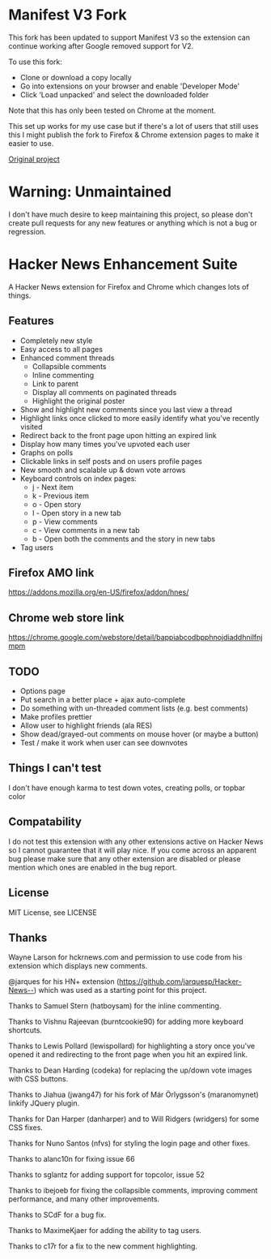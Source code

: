Manifest V3 Fork
============
This fork has been updated to support Manifest V3 so the extension can continue working after Google removed support for V2.

To use this fork: 
- Clone or download a copy locally
- Go into extensions on your browser and enable 'Developer Mode'
- Click 'Load unpacked' and select the downloaded folder

Note that this has only been tested on Chrome at the moment.

This set up works for my use case but if there's a lot of users that still uses this I might publish the fork to Firefox & Chrome extension pages to make it easier to use.

[Original project](https://github.com/etcet/HNES)

Warning: Unmaintained
============
I don't have much desire to keep maintaining this project, so please don't create pull requests for any new features or anything which is not a bug or regression.


Hacker News Enhancement Suite
=============================

A Hacker News extension for Firefox and Chrome which changes lots of things.

Features
--------
* Completely new style
* Easy access to all pages
* Enhanced comment threads
  * Collapsible comments
  * Inline commenting
  * Link to parent
  * Display all comments on paginated threads
  * Highlight the original poster
* Show and highlight new comments since you last view a thread
* Highlight links once clicked to more easily identify what you've recently visited
* Redirect back to the front page upon hitting an expired link
* Display how many times you've upvoted each user
* Graphs on polls
* Clickable links in self posts and on users profile pages
* New smooth and scalable up & down vote arrows
* Keyboard controls on index pages:
  * j - Next item
  * k - Previous item
  * o - Open story
  * l - Open story in a new tab
  * p - View comments
  * c - View comments in a new tab
  * b - Open both the comments and the story in new tabs
* Tag users

Firefox AMO link
----------------
https://addons.mozilla.org/en-US/firefox/addon/hnes/

Chrome web store link
---------------------
https://chrome.google.com/webstore/detail/bappiabcodbpphnojdiaddhnilfnjmpm

TODO
----
* Options page
* Put search in a better place + ajax auto-complete
* Do something with un-threaded comment lists (e.g. best comments)
* Make profiles prettier
* Allow user to highlight friends (ala RES)
* Show dead/grayed-out comments on mouse hover (or maybe a button)
* Test / make it work when user can see downvotes

Things I can't test
-------
I don't have enough karma to test down votes, creating polls, or topbar color

Compatability
-------
I do not test this extension with any other extensions active on Hacker News so I cannot guarantee that it will play nice. If you come across an apparent bug please make sure that any other extension are disabled or please mention which ones are enabled in the bug report.

License
-------
MIT License, see LICENSE

Thanks
------
Wayne Larson for hckrnews.com and permission to use code from his extension which displays new comments.

@jarques for his HN+ extension (https://github.com/jarquesp/Hacker-News--) which was used as a starting point for this project.

Thanks to Samuel Stern (hatboysam) for the inline commenting.

Thanks to Vishnu Rajeevan (burntcookie90) for adding more keyboard shortcuts.

Thanks to Lewis Pollard (lewispollard) for highlighting a story once you've opened it and redirecting to the front page when you hit an expired link.

Thanks to Dean Harding (codeka) for replacing the up/down vote images with CSS buttons.

Thanks to Jiahua (jwang47) for his fork of Már Örlygsson's (maranomynet) linkify JQuery plugin.

Thanks for Dan Harper (danharper) and to Will Ridgers (wridgers) for some CSS fixes.

Thanks for Nuno Santos (nfvs) for styling the login page and other fixes.

Thanks to alanc10n for fixing issue 66

Thanks to sglantz for adding support for topcolor, issue 52

Thanks to ibejoeb for fixing the collapsible comments, improving comment performance, and many other improvements.

Thanks to SCdF for a bug fix.

Thanks to MaximeKjaer for adding the ability to tag users.

Thanks to c17r for a fix to the new comment highlighting.
